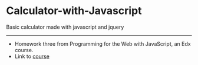 # Calculator-with-Javascript
Basic calculator made with javascript and jquery
******

* Homework three from Programming for the Web with JavaScript, an Edx course.
* Link to [course](https://courses.edx.org/courses/course-v1:PennX+SD4x+2T2017/courseware/179922122c5f4cb180c57e33213faaf4/6f11927d2bfd4809b04eaa804a874711/?child=first)
